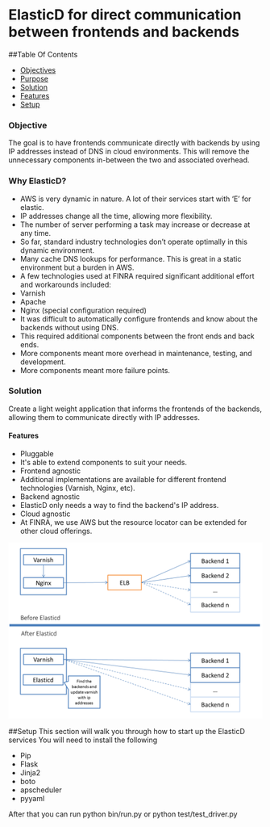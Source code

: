 # ElasticD for direct communication between frontends and backends 

##Table Of Contents
- [Objectives](#1)
- [Purpose](#2)
- [Solution](#3)
- [Features](#4)
- [Setup](#5)

<a name="1"></a>
### Objective 
The goal is to have frontends communicate directly with backends by using IP addresses instead of DNS in cloud environments. This will remove the unnecessary components in-between the two and associated overhead. 

<a name="2"></a>
### Why ElasticD? 
*	AWS is very dynamic in nature. A lot of their services start with ‘E’ for elastic. 
  *	IP addresses change all the time, allowing more flexibility.
  *	The number of server performing a task may increase or decrease at any time.
*	So far, standard industry technologies don’t operate optimally in this dynamic environment.
 * Many cache DNS lookups for performance. This is great in a static environment but a burden in AWS.
*	A few technologies used at FINRA required significant additional effort and workarounds included: 
  *	Varnish
  *	Apache
  *	Nginx (special configuration required)
*	It was difficult to automatically configure frontends and know about the backends without using DNS.
*	This required additional components between the front ends and back ends. 
  *	More components meant more overhead in maintenance, testing, and development.
  *	More components meant more failure points.

<a name="3"></a>
### Solution
Create a light weight application that informs the frontends of the backends, allowing them to communicate directly with IP addresses.  

<a name="4"></a>
#### Features
*	Pluggable
  *	 It's able to extend components to suit your needs.
*	Frontend agnostic 
  *	Additional implementations are available for different frontend technologies (Varnish, Nginx, etc).
*	Backend agnostic
  *	ElasticD only needs a way to find the backend's IP address.
*	Cloud agnostic
  *	At FINRA, we use AWS but the resource locator can be extended for other cloud offerings.

  ![Alt text](https://github.com/FINRAOS/Elasticd/blob/master/docs/img/elasticd.png?raw=true)

<a name="5"></a>
##Setup 
This section will walk you through how to start up the ElasticD services
You will need to install the following
*   Pip
*   Flask
*   Jinja2
*   boto
*   apscheduler
*   pyyaml

After that you can run 
python bin/run.py
or
python test/test_driver.py


